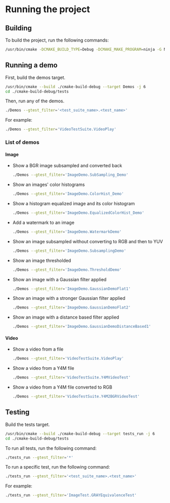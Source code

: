 # Running the project
## Building
To build the project, run the following commands:
```bash
/usr/bin/cmake -DCMAKE_BUILD_TYPE=Debug -DCMAKE_MAKE_PROGRAM=ninja -G Ninja -S . -B ./cmake-build-debug
```

## Running a demo
First, build the demos target.
```bash
/usr/bin/cmake --build ./cmake-build-debug --target Demos -j 6
cd ./cmake-build-debug/tests
```
Then, run any of the demos.
```bash
./Demos --gtest_filter='<test_suite_name>.<test_name>'
```
For example:
```bash
./Demos --gtest_filter='VideoTestSuite.VideoPlay'
```

### List of demos
#### Image
- Show a BGR image subsampled and converted back
    ```bash
    ./Demos --gtest_filter='ImageDemo.SubSampling_Demo'
    ```
- Show an images' color histograms
    ```bash
    ./Demos --gtest_filter='ImageDemo.ColorHist_Demo'
    ```
- Show a histogram equalized image and its color histogram
    ```bash
    ./Demos --gtest_filter='ImageDemo.EqualizedColorHist_Demo'
    ```
- Add a watermark to an image
    ```bash
    ./Demos --gtest_filter='ImageDemo.WatermarkDemo'
    ```
- Show an image subsampled without converting to RGB and then to YUV
    ```bash
    ./Demos --gtest_filter='ImageDemo.SubsamplingDemo'
    ```
- Show an image thresholded
    ```bash
    ./Demos --gtest_filter='ImageDemo.ThresholdDemo'
    ```
- Show an image with a Gaussian filter applied
    ```bash
    ./Demos --gtest_filter='ImageDemo.GaussianDemoFlat1'
    ```
- Show an image with a stronger Gaussian filter applied
    ```bash
    ./Demos --gtest_filter='ImageDemo.GaussianDemoFlat2'
    ```
- Show an image with a distance based filter applied
    ```bash
    ./Demos --gtest_filter='ImageDemo.GaussianDemoDistanceBased1'
    ```

#### Video
- Show a video from a file
    ```bash
    ./Demos --gtest_filter='VideoTestSuite.VideoPlay'
    ```
- Show a video from a Y4M file
    ```bash
    ./Demos --gtest_filter='VideoTestSuite.Y4MVideoTest'
    ```
- Show a video from a Y4M file converted to RGB
    ```bash
    ./Demos --gtest_filter='VideoTestSuite.Y4M2BGRVideoTest'
    ```

## Testing
Build the tests target.
```bash
/usr/bin/cmake --build ./cmake-build-debug --target tests_run -j 6
cd ./cmake-build-debug/tests
```
To run all tests, run the following command:
```bash
./tests_run --gtest_filter='*'
```
To run a specific test, run the following command:
```bash
./tests_run --gtest_filter='<test_suite_name>.<test_name>'
```
For example:
```bash
./tests_run --gtest_filter='ImageTest.GRAYEquivalenceTest'
```
